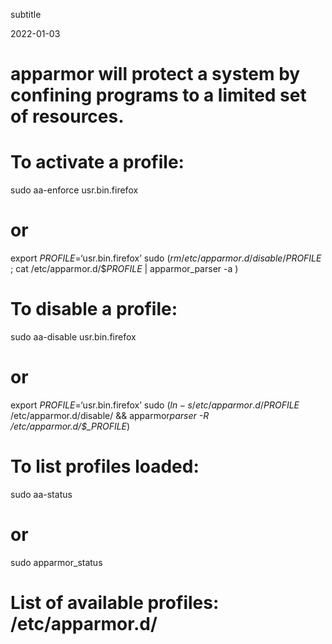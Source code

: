 subtitle

2022-01-03

apparmor will protect a system by confining programs to a limited set of resources.
===================================================================================

To activate a profile:
======================

sudo aa-enforce usr.bin.firefox

or
==

export *PROFILE*=‘usr.bin.firefox’ sudo <span class="math inline">(*rm*/*etc*/*apparmor*.*d*/*disable*/</span>*PROFILE* ; cat /etc/apparmor.d/$*PROFILE* | apparmor\_parser -a )

To disable a profile:
=====================

sudo aa-disable usr.bin.firefox

or
==

export *PROFILE*=‘usr.bin.firefox’ sudo <span class="math inline">(*ln* − *s*/*etc*/*apparmor*.*d*/</span>*PROFILE* /etc/apparmor.d/disable/ && apparmor*parser -R /etc/apparmor.d/$\_PROFILE*)

To list profiles loaded:
========================

sudo aa-status

or
==

sudo apparmor\_status

List of available profiles: /etc/apparmor.d/
============================================
